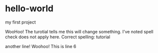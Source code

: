 # hello-world
my first project

WooHoo! The turotial tells me this will change something.  I've noted spell check does not apply here.  Correct spelling: tutorial

another line! Woohoo! This is line 6
